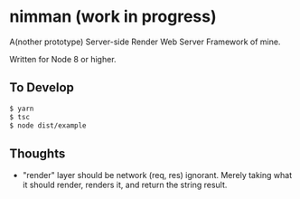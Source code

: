 # nimman (work in progress)
A(nother prototype) Server-side Render Web Server Framework of mine.

Written for Node 8 or higher.

## To Develop

```sh
$ yarn
$ tsc
$ node dist/example
```

## Thoughts

- "render" layer should be network (req, res) ignorant. Merely taking what it should render, renders it, and return the string result.
